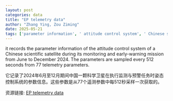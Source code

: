 ```yaml
---
layout: post
categories: data
title: "EP telemetry data"
author: "Zhang Ying, Zou Ziming"
date: 2025-05-21
tags: ['parameter information', ' attitude control system', ' Chinese scientific satellite', ' monitoring', ' early-warning mission', ' June to December 2024', ' sampled', ' 512 seconds', ' 77 telemetry parameters']
---
```


it records the parameter information of the attitude control system of a Chinese scientific satellite during its monitoring and early-warning mission from June to December 2024. The parameters are sampled every 512 seconds from 77 telemetry parameters.

它记录了2024年6月至12月期间中国一颗科学卫星在执行监测与预警任务时姿态控制系统的参数信息。这些参数是从77个遥测参数中每512秒采样一次获取的。

资源链接: [EP telemetry data](https://doi.org/10.57760/sciencedb.25349)
